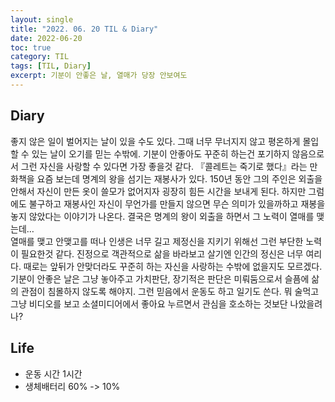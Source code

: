 ```yaml
---
layout: single
title: "2022. 06. 20 TIL & Diary"
date: 2022-06-20
toc: true
category: TIL
tags: [TIL, Diary]
excerpt: 기분이 안좋은 날, 열매가 당장 안보여도
---
```

## Diary  
좋지 않은 일이 벌어지는 날이 있을 수도 있다. 그때 너무 무너지지 않고 평온하게 몰입할 수 있는 날이 오기를 믿는 수밖에. 기분이 안좋아도 꾸준히 하는건 포기하지 않음으로서 그런 자신을 사랑할 수 있다면 가장 좋을것 같다.
『콜레트는 죽기로 했다』라는 만화책을 요즘 보는데 명계의 왕을 섬기는 재봉사가 있다. 150년 동안 그의 주인은 외출을 안해서 자신이 만든 옷이 쓸모가 없어지자 굉장히 힘든 시간을 보내게 된다. 하지만 그럼에도 불구하고 재봉사인 자신이 무언가를 만들지 않으면 무슨 의미가 있을까하고 재봉을 놓지 않았다는 이야기가 나온다. 결국은 명계의 왕이 외출을 하면서 그 노력이 열매를 맺는데…  
열매를 맺고 안맺고를 떠나 인생은 너무 길고 제정신을 지키기 위해선 그런 부단한 노력이 필요한것 같다. 진정으로 객관적으로 삶을 바라보고 살기엔 인간의 정신은 너무 여리다. 때로는 앞뒤가 안맞더라도 꾸준히 하는 자신을 사랑하는 수밖에 없을지도 모르겠다.
기분이 안좋은 날은 그냥 놓아주고 가치판단, 장기적은 판단은 미뤄둠으로서 슬픔에 삶의 관점이 침몰하지 않도록 해야지. 그런 믿음에서 운동도 하고 일기도 쓴다. 뭐 술먹고 그냥 비디오를 보고 소셜미디어에서 좋아요 누르면서 관심을 호소하는 것보단 나았을려나?

## Life  
* 운동 시간 1시간
* 생체배터리 60% -> 10%
  